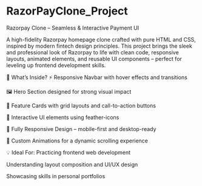# RazorPayClone_Project

 Razorpay Clone – Seamless & Interactive Payment UI
 
A high-fidelity Razorpay homepage clone crafted with pure HTML and CSS, inspired by modern fintech design principles. This project brings the sleek and professional look of Razorpay to life with clean code, responsive layouts, animated elements, and reusable UI components – perfect for leveling up frontend development skills.


🚀 What’s Inside?
⚡ Responsive Navbar with hover effects and transitions

🖼️ Hero Section designed for strong visual impact

🧩 Feature Cards with grid layouts and call-to-action buttons

🎯 Interactive UI elements using feather-icons

📱 Fully Responsive Design – mobile-first and desktop-ready

🌟 Custom Animations for a dynamic scrolling experience



💡 Ideal For:
Practicing frontend web development

Understanding layout composition and UI/UX design

Showcasing skills in personal portfolios
